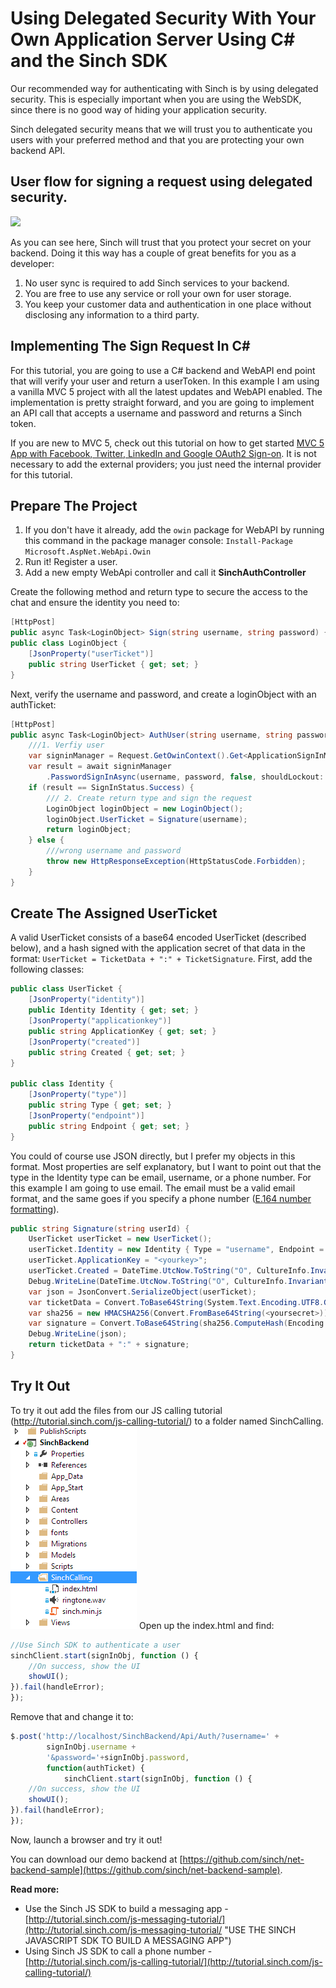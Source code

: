 # Using Delegated Security With Your Own Application Server Using C# and the Sinch SDK

Our recommended way for authenticating with Sinch is by using delegated security. This is especially important when you are using the WebSDK, since there is no good way of hiding your application security. 

Sinch delegated security means that we will trust you to authenticate you users with your preferred method and that you are protecting your own backend API.

## User flow for signing a request using delegated security.

![](http://www.websequencediagrams.com/files/render?link=2_0NhaiEPua84ebt97-F)

As you can see here, Sinch will trust that you protect your secret on your backend. Doing it this way has a couple of great benefits for you as a developer:

1. No user sync is required to add Sinch services to your backend.
2. You are free to use any service or roll your own for user storage. 
3. You keep your customer data and authentication in one place without disclosing any information to a third party.

## Implementing The Sign Request In C&#35;

For this tutorial, you are going to use a C# backend and WebAPI end point that will verify your user and return a userToken. In this example I am using a vanilla MVC 5 project with all the latest updates and WebAPI enabled. The implementation is pretty straight forward, and you are going to implement an API call that accepts a username and password and returns a Sinch token. 

If you are new to MVC 5, check out this tutorial on how to get started [MVC 5 App with Facebook, Twitter, LinkedIn and Google OAuth2 Sign-on](http://www.asp.net/mvc/tutorials/mvc-5/create-an-aspnet-mvc-5-app-with-facebook-and-google-oauth2-and-openid-sign-on). It is not necessary to add the external providers; you just need the internal provider for this tutorial.

## Prepare The Project

1.	If you don't have it already, add the `owin` package for WebAPI by running this command in the package manager console:
```Install-Package Microsoft.AspNet.WebApi.Owin```
2. Run it! Register a user. 
2. Add a new empty WebApi controller and call it **SinchAuthController**

Create the following method and return type to secure the access to the chat and ensure the identity you need to:
```csharp
[HttpPost]
public async Task<LoginObject> Sign(string username, string password) {}
public class LoginObject {
    [JsonProperty("userTicket")]
    public string UserTicket { get; set; }
}
```
Next, verify the username and password, and create a loginObject with an authTicket:

```csharp
[HttpPost]
public async Task<LoginObject> AuthUser(string username, string password) {
    ///1. Verfiy user
    var signinManager = Request.GetOwinContext().Get<ApplicationSignInManager>();
    var result = await signinManager
        .PasswordSignInAsync(username, password, false, shouldLockout: false);
    if (result == SignInStatus.Success) {
        /// 2. Create return type and sign the request
        LoginObject loginObject = new LoginObject();
        loginObject.UserTicket = Signature(username);
        return loginObject;
    } else {
        ///wrong username and password
        throw new HttpResponseException(HttpStatusCode.Forbidden);
    }
}
```

## Create The Assigned UserTicket

A valid UserTicket consists of a base64 encoded UserTicket (described below), and a hash signed with the application secret of that data in the format:
`UserTicket = TicketData + ":" + TicketSignature`. First, add the following classes: 

```csharp
public class UserTicket {
    [JsonProperty("identity")]
    public Identity Identity { get; set; }
    [JsonProperty("applicationkey")]
    public string ApplicationKey { get; set; }
    [JsonProperty("created")]
    public string Created { get; set; }
}

public class Identity {
    [JsonProperty("type")]
    public string Type { get; set; }
    [JsonProperty("endpoint")]
    public string Endpoint { get; set; }
}
```
You could of course use JSON directly, but I prefer my objects in this format. Most properties are self explanatory, but I want to point out that the type in the Identity type can be email, username, or a phone number. For this example I am going to use email. The email must be a valid email format, and the same goes if you specify a phone number ([E.164 number formatting](http://en.wikipedia.org/wiki/E.164)). 

```csharp
public string Signature(string userId) {
    UserTicket userTicket = new UserTicket();
    userTicket.Identity = new Identity { Type = "username", Endpoint = userId };
    userTicket.ApplicationKey = "<yourkey>";
    userTicket.Created = DateTime.UtcNow.ToString("O", CultureInfo.InvariantCulture);
    Debug.WriteLine(DateTime.UtcNow.ToString("O", CultureInfo.InvariantCulture));
    var json = JsonConvert.SerializeObject(userTicket);
    var ticketData = Convert.ToBase64String(System.Text.Encoding.UTF8.GetBytes(json));
    var sha256 = new HMACSHA256(Convert.FromBase64String(<yoursecret>));
    var signature = Convert.ToBase64String(sha256.ComputeHash(Encoding.UTF8.GetBytes(json)));
    Debug.WriteLine(json);
    return ticketData + ":" + signature;
}
```

## Try It Out

To try it out add the files from our JS calling tutorial (http://tutorial.sinch.com/js-calling-tutorial/) to a folder named SinchCalling. 
![](images/addsinchcalling.png)
Open up the index.html and find: 
```javascript
//Use Sinch SDK to authenticate a user
sinchClient.start(signInObj, function () {
    //On success, show the UI
    showUI();
}).fail(handleError);
});
```
Remove that and change it to:
 
```javascript
$.post('http://localhost/SinchBackend/Api/Auth/?username=' + 
        signInObj.username + 
        '&password='+signInObj.password,
        function(authTicket) {
            sinchClient.start(signInObj, function () {
    //On success, show the UI
    showUI();
}).fail(handleError);
});
```
Now, launch a browser and try it out!

You can download our demo backend at [https://github.com/sinch/net-backend-sample](https://github.com/sinch/net-backend-sample).

**Read more:**

* Use the Sinch JS SDK to build a messaging app - [http://tutorial.sinch.com/js-messaging-tutorial/](http://tutorial.sinch.com/js-messaging-tutorial/ "USE THE SINCH JAVASCRIPT SDK TO BUILD A MESSAGING APP")
* Using Sinch JS SDK to call a phone number - [http://tutorial.sinch.com/js-calling-tutorial/](http://tutorial.sinch.com/js-calling-tutorial/)
